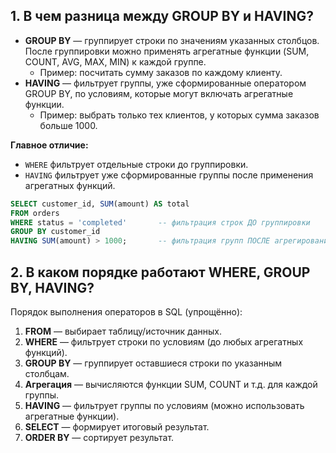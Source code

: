 ## 1. В чем разница между GROUP BY и HAVING?

- **GROUP BY** — группирует строки по значениям указанных столбцов. После группировки можно применять агрегатные функции (SUM, COUNT, AVG, MAX, MIN) к каждой группе.
    - Пример: посчитать сумму заказов по каждому клиенту.
- **HAVING** — фильтрует группы, уже сформированные оператором GROUP BY, по условиям, которые могут включать агрегатные функции.
    - Пример: выбрать только тех клиентов, у которых сумма заказов больше 1000.
        

**Главное отличие:**
- `WHERE` фильтрует отдельные строки до группировки.
- `HAVING` фильтрует уже сформированные группы после применения агрегатных функций.

```sql
SELECT customer_id, SUM(amount) AS total
FROM orders
WHERE status = 'completed'       -- фильтрация строк ДО группировки
GROUP BY customer_id
HAVING SUM(amount) > 1000;       -- фильтрация групп ПОСЛЕ агрегирования

```

## 2. В каком порядке работают WHERE, GROUP BY, HAVING?

Порядок выполнения операторов в SQL (упрощённо):
1. **FROM** — выбирает таблицу/источник данных.
2. **WHERE** — фильтрует строки по условиям (до любых агрегатных функций).
3. **GROUP BY** — группирует оставшиеся строки по указанным столбцам.
4. **Агрегация** — вычисляются функции SUM, COUNT и т.д. для каждой группы.
5. **HAVING** — фильтрует группы по условиям (можно использовать агрегатные функции).
6. **SELECT** — формирует итоговый результат.
7. **ORDER BY** — сортирует результат.